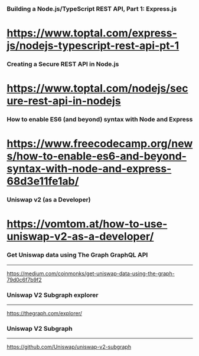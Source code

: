 
### Building a Node.js/TypeScript REST API, Part 1: Express.js
# https://www.toptal.com/express-js/nodejs-typescript-rest-api-pt-1

### Creating a Secure REST API in Node.js
# https://www.toptal.com/nodejs/secure-rest-api-in-nodejs

### How to enable ES6 (and beyond) syntax with Node and Express
# https://www.freecodecamp.org/news/how-to-enable-es6-and-beyond-syntax-with-node-and-express-68d3e11fe1ab/

### Uniswap v2 (as a Developer)
# https://vomtom.at/how-to-use-uniswap-v2-as-a-developer/

### Get Uniswap data using The Graph GraphQL API
----------------------------------------------------------------------------
https://medium.com/coinmonks/get-uniswap-data-using-the-graph-79d0c6f7b9f2

### Uniswap V2 Subgraph explorer
----------------------------------------------------------------------------
https://thegraph.com/explorer/

### Uniswap V2 Subgraph
----------------------------------------------------------------------------
https://github.com/Uniswap/uniswap-v2-subgraph
